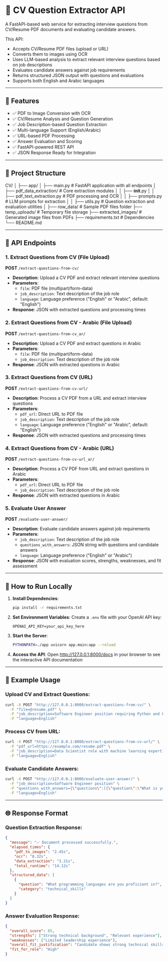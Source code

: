 # 🏥 CV Question Extractor API

A FastAPI-based web service for extracting interview questions from CV/Resume PDF documents and evaluating candidate answers.

This API:
- Accepts CV/Resume PDF files (upload or URL)
- Converts them to images using OCR
- Uses LLM-based analysis to extract relevant interview questions based on job descriptions
- Evaluates candidate answers against job requirements
- Returns structured JSON output with questions and evaluations
- Supports both English and Arabic languages

---

## 🚀 Features
- ✅ PDF to Image Conversion with OCR
- ✅ CV/Resume Analysis and Question Generation
- ✅ Job Description-based Question Extraction
- ✅ Multi-language Support (English/Arabic)
- ✅ URL-based PDF Processing
- ✅ Answer Evaluation and Scoring
- ✅ FastAPI-powered REST API
- ✅ JSON Response Ready for Integration

---

## 📂 Project Structure
CV/
│
├── app/
│   ├── main.py               # FastAPI application with all endpoints
│   ├── pdf_data_extraction/  # Core extraction modules
│   │   ├── __init__.py
│   │   ├── pdf_text_extraction.py  # PDF processing and OCR
│   │   ├── prompts.py              # LLM prompts for extraction
│   │   ├── utils.py                # Question extraction and evaluation utilities
│
├── row_data/                 # Sample PDF files folder
├── temp_uploads/             # Temporary file storage
├── extracted_images/         # Generated image files from PDFs
├── requirements.txt          # Dependencies
└── README.md

---

## 🔗 API Endpoints

### 1. Extract Questions from CV (File Upload)
**POST** `/extract-questions-from-cv/`
- **Description**: Upload a CV PDF and extract relevant interview questions
- **Parameters**:
  - `file`: PDF file (multipart/form-data)
  - `job_description`: Text description of the job role
  - `language`: Language preference ("English" or "Arabic", default: "English")
- **Response**: JSON with extracted questions and processing times

### 2. Extract Questions from CV - Arabic (File Upload)
**POST** `/extract-questions-from-cv_ar/`
- **Description**: Upload a CV PDF and extract questions in Arabic
- **Parameters**:
  - `file`: PDF file (multipart/form-data)
  - `job_description`: Text description of the job role
- **Response**: JSON with extracted questions in Arabic

### 3. Extract Questions from CV (URL)
**POST** `/extract-questions-from-cv-url/`
- **Description**: Process a CV PDF from a URL and extract interview questions
- **Parameters**:
  - `pdf_url`: Direct URL to PDF file
  - `job_description`: Text description of the job role
  - `language`: Language preference ("English" or "Arabic", default: "English")
- **Response**: JSON with extracted questions and processing times

### 4. Extract Questions from CV - Arabic (URL)
**POST** `/extract-questions-from-cv-url_ar/`
- **Description**: Process a CV PDF from URL and extract questions in Arabic
- **Parameters**:
  - `pdf_url`: Direct URL to PDF file
  - `job_description`: Text description of the job role
- **Response**: JSON with extracted questions in Arabic

### 5. Evaluate User Answer
**POST** `/evaluate-user-answer/`
- **Description**: Evaluate candidate answers against job requirements
- **Parameters**:
  - `job_description`: Text description of the job role
  - `questions_with_answers`: JSON string with questions and candidate answers
  - `language`: Language preference ("English" or "Arabic")
- **Response**: JSON with evaluation scores, strengths, weaknesses, and fit assessment

---

## 🚀 How to Run Locally

1. **Install Dependencies**:
   ```bash
   pip install -r requirements.txt
   ```

2. **Set Environment Variables**:
   Create a `.env` file with your OpenAI API key:
   ```
   OPENAI_API_KEY=your_api_key_here
   ```

3. **Start the Server**:
   ```bash
   PYTHONPATH=./app uvicorn app.main:app --reload
   ```

4. **Access the API**:
   Open http://127.0.0.1:8000/docs in your browser to see the interactive API documentation

---

## 📝 Example Usage

### Upload CV and Extract Questions:
```bash
curl -X POST "http://127.0.0.1:8000/extract-questions-from-cv/" \
  -F "file=@resume.pdf" \
  -F "job_description=Software Engineer position requiring Python and FastAPI experience" \
  -F "language=English"
```

### Process CV from URL:
```bash
curl -X POST "http://127.0.0.1:8000/extract-questions-from-cv-url/" \
  -F "pdf_url=https://example.com/resume.pdf" \
  -F "job_description=Data Scientist role with machine learning expertise" \
  -F "language=English"
```

### Evaluate Candidate Answers:
```bash
curl -X POST "http://127.0.0.1:8000/evaluate-user-answer/" \
  -F "job_description=Software Engineer position" \
  -F "questions_with_answers={\"questions\":[{\"question\":\"What is your Python experience?\",\"answer\":\"5 years of Python development\"}]}" \
  -F "language=English"
```

---

## 🌐 Response Format

### Question Extraction Response:
```json
{
  "message": "✅ Document processed successfully.",
  "elapsed_times": {
    "pdf_to_images": "2.45s",
    "ocr": "8.32s",
    "data_extraction": "3.21s",
    "total_runtime": "14.12s"
  },
  "structured_data": [
    {
      "question": "What programming languages are you proficient in?",
      "category": "technical_skills"
    }
  ]
}
```

### Answer Evaluation Response:
```json
{
  "overall_score": 85,
  "strengths": ["Strong technical background", "Relevant experience"],
  "weaknesses": ["Limited leadership experience"],
  "overall_fit_justification": "Candidate shows strong technical skills matching job requirements",
  "fit_for_role": "High"
}
``` 
